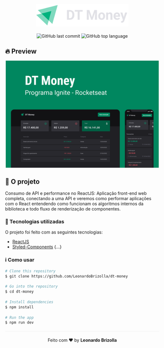 <div align="center" style="margin-bottom: 20px;">
<img alt="gobarber" src="./src/assets/logo.svg" width="300px" heigth="300px"/>
</div>

<div align="center" style="margin: 20px;">

![GitHub last commit](https://img.shields.io/github/last-commit/leonardobrizolla/dt-money?color=green&style=flat-square)
![GitHub top language](https://img.shields.io/github/languages/top/leonardobrizolla/dt-money?style=flat-square)

</div>

## 🔥 Preview

<div align="center">
<img alt="gobarber" src="./src/assets/capa.png" width="500px" heigth="500px"/>
</div>

## 💈 O projeto

Consumo de API e performance no ReactJS: 
Aplicação front-end web completa, conectando a uma API e veremos como performar aplicações com o React entendendo como funcionam os algoritmos internos da biblioteca e todo fluxo de renderização de componentes.

### 🚀 Tecnologias utilizadas

O projeto foi feito com as seguintes tecnologias:

- [ReactJS](https://pt-br.reactjs.org/)
- [Styled-Components](https://styled-components.com/)
{...}

### ℹ️ Como usar

```zsh
# Clone this repository
$ git clone https://github.com/LeonardoBrizolla/dt-money

# Go into the repository
$ cd dt-money

# Install dependencies
$ npm install

# Run the app
$ npm run dev
```

<p align="center" style="margin-top: 20px; border-top: 1px solid #eee; padding-top: 20px;">Feito com ❤️ by <strong> Leonardo Brizolla </p>
